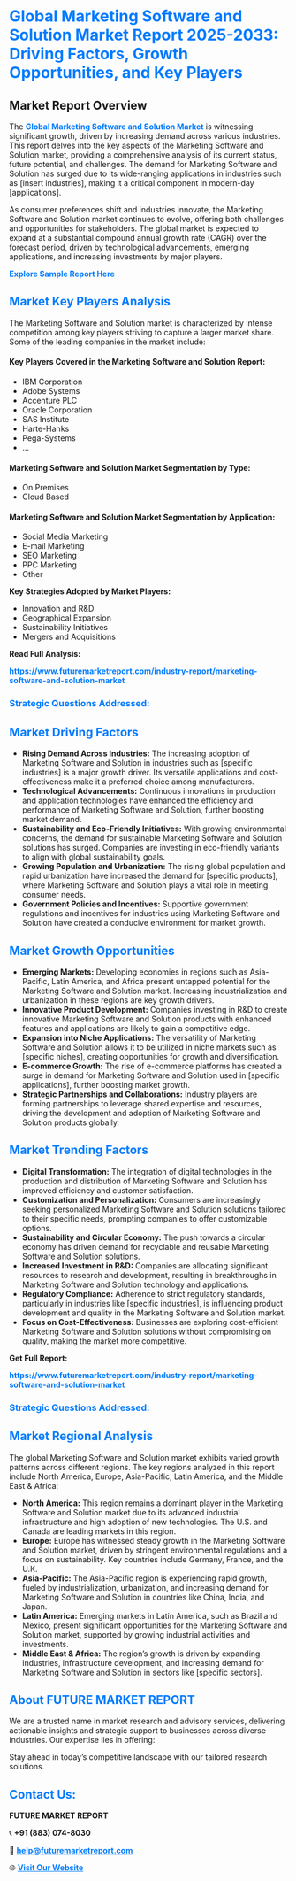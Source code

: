 <h1 style="color: #007BFF;">Global Marketing Software and Solution Market Report 2025-2033: Driving Factors, Growth Opportunities, and Key Players</h1>

<section id="overview">
<h2>Market Report Overview</h2>
<p>The <a href="https://www.futuremarketreport.com/industry-report/marketing-software-and-solution-market" style="color: #007BFF; text-decoration: none;"><strong>Global Marketing Software and Solution Market</strong></a> is witnessing significant growth, driven by increasing demand across various industries. This report delves into the key aspects of the Marketing Software and Solution market, providing a comprehensive analysis of its current status, future potential, and challenges. The demand for Marketing Software and Solution has surged due to its wide-ranging applications in industries such as [insert industries], making it a critical component in modern-day [applications].</p>
<p>As consumer preferences shift and industries innovate, the Marketing Software and Solution market continues to evolve, offering both challenges and opportunities for stakeholders. The global market is expected to expand at a substantial compound annual growth rate (CAGR) over the forecast period, driven by technological advancements, emerging applications, and increasing investments by major players.</p>
</section>

<section id="overview">
<p><a href="https://www.futuremarketreport.com/request-sample/reportId=100851" style="color: #007BFF; text-decoration: none;"><strong>Explore Sample Report Here</strong></a></p>
</section>

<section id="key-players">
<h2 style="color: #007BFF;">Market Key Players Analysis</h2>
<p>The Marketing Software and Solution market is characterized by intense competition among key players striving to capture a larger market share. Some of the leading companies in the market include:</p>
<h4>Key Players Covered in the Marketing Software and Solution Report:</h4>
<ul><li>IBM Corporation</li><li>Adobe Systems</li><li>Accenture PLC</li><li>Oracle Corporation</li><li>SAS Institute</li><li>Harte-Hanks</li><li>Pega-Systems</li><li>...</li></ul>
<h4>Marketing Software and Solution Market Segmentation by Type:</h4>
<ul><li>On Premises</li><li>Cloud Based</li></ul>

<h4>Marketing Software and Solution Market Segmentation by Application:</h4>
<ul><li>Social Media Marketing</li><li>E-mail Marketing</li><li>SEO Marketing</li><li>PPC Marketing</li><li>Other</li></ul>
<p><strong>Key Strategies Adopted by Market Players:</strong></p>
<ul>
<li>Innovation and R&D</li>
<li>Geographical Expansion</li>
<li>Sustainability Initiatives</li>
<li>Mergers and Acquisitions</li>
</ul>
</section>

<section>
<p><strong>Read Full Analysis: </strong></p><a href="https://www.futuremarketreport.com/industry-report/marketing-software-and-solution-market" style="color: #007BFF; text-decoration: none;"><strong>https://www.futuremarketreport.com/industry-report/marketing-software-and-solution-market</strong></a>
<h3 style="color: #007BFF;">Strategic Questions Addressed:</h3>
</section>

<section id="driving-factors">
<h2 style="color: #007BFF;">Market Driving Factors</h2>
<ul>
<li><strong>Rising Demand Across Industries:</strong> The increasing adoption of Marketing Software and Solution in industries such as [specific industries] is a major growth driver. Its versatile applications and cost-effectiveness make it a preferred choice among manufacturers.</li>
<li><strong>Technological Advancements:</strong> Continuous innovations in production and application technologies have enhanced the efficiency and performance of Marketing Software and Solution, further boosting market demand.</li>
<li><strong>Sustainability and Eco-Friendly Initiatives:</strong> With growing environmental concerns, the demand for sustainable Marketing Software and Solution solutions has surged. Companies are investing in eco-friendly variants to align with global sustainability goals.</li>
<li><strong>Growing Population and Urbanization:</strong> The rising global population and rapid urbanization have increased the demand for [specific products], where Marketing Software and Solution plays a vital role in meeting consumer needs.</li>
<li><strong>Government Policies and Incentives:</strong> Supportive government regulations and incentives for industries using Marketing Software and Solution have created a conducive environment for market growth.</li>
</ul>
</section>

<section id="growth-opportunities">
<h2 style="color: #007BFF;">Market Growth Opportunities</h2>
<ul>
<li><strong>Emerging Markets:</strong> Developing economies in regions such as Asia-Pacific, Latin America, and Africa present untapped potential for the Marketing Software and Solution market. Increasing industrialization and urbanization in these regions are key growth drivers.</li>
<li><strong>Innovative Product Development:</strong> Companies investing in R&D to create innovative Marketing Software and Solution products with enhanced features and applications are likely to gain a competitive edge.</li>
<li><strong>Expansion into Niche Applications:</strong> The versatility of Marketing Software and Solution allows it to be utilized in niche markets such as [specific niches], creating opportunities for growth and diversification.</li>
<li><strong>E-commerce Growth:</strong> The rise of e-commerce platforms has created a surge in demand for Marketing Software and Solution used in [specific applications], further boosting market growth.</li>
<li><strong>Strategic Partnerships and Collaborations:</strong> Industry players are forming partnerships to leverage shared expertise and resources, driving the development and adoption of Marketing Software and Solution products globally.</li>
</ul>
</section>

<section id="trending-factors">
<h2 style="color: #007BFF;">Market Trending Factors</h2>
<ul>
<li><strong>Digital Transformation:</strong> The integration of digital technologies in the production and distribution of Marketing Software and Solution has improved efficiency and customer satisfaction.</li>
<li><strong>Customization and Personalization:</strong> Consumers are increasingly seeking personalized Marketing Software and Solution solutions tailored to their specific needs, prompting companies to offer customizable options.</li>
<li><strong>Sustainability and Circular Economy:</strong> The push towards a circular economy has driven demand for recyclable and reusable Marketing Software and Solution solutions.</li>
<li><strong>Increased Investment in R&D:</strong> Companies are allocating significant resources to research and development, resulting in breakthroughs in Marketing Software and Solution technology and applications.</li>
<li><strong>Regulatory Compliance:</strong> Adherence to strict regulatory standards, particularly in industries like [specific industries], is influencing product development and quality in the Marketing Software and Solution market.</li>
<li><strong>Focus on Cost-Effectiveness:</strong> Businesses are exploring cost-efficient Marketing Software and Solution solutions without compromising on quality, making the market more competitive.</li>
</ul>
</section>

<section>
<p><strong>Get Full Report: </strong></p><a href="https://www.futuremarketreport.com/industry-report/marketing-software-and-solution-market" style="color: #007BFF; text-decoration: none;"><strong>https://www.futuremarketreport.com/industry-report/marketing-software-and-solution-market</strong></a>
<h3 style="color: #007BFF;">Strategic Questions Addressed:</h3>
</section>


<section id="regional-analysis">
<h2 style="color: #007BFF;">Market Regional Analysis</h2>
<p>The global Marketing Software and Solution market exhibits varied growth patterns across different regions. The key regions analyzed in this report include North America, Europe, Asia-Pacific, Latin America, and the Middle East & Africa:</p>
<ul>
<li><strong>North America:</strong> This region remains a dominant player in the Marketing Software and Solution market due to its advanced industrial infrastructure and high adoption of new technologies. The U.S. and Canada are leading markets in this region.</li>
<li><strong>Europe:</strong> Europe has witnessed steady growth in the Marketing Software and Solution market, driven by stringent environmental regulations and a focus on sustainability. Key countries include Germany, France, and the U.K.</li>
<li><strong>Asia-Pacific:</strong> The Asia-Pacific region is experiencing rapid growth, fueled by industrialization, urbanization, and increasing demand for Marketing Software and Solution in countries like China, India, and Japan.</li>
<li><strong>Latin America:</strong> Emerging markets in Latin America, such as Brazil and Mexico, present significant opportunities for the Marketing Software and Solution market, supported by growing industrial activities and investments.</li>
<li><strong>Middle East & Africa:</strong> The region’s growth is driven by expanding industries, infrastructure development, and increasing demand for Marketing Software and Solution in sectors like [specific sectors].</li>
</ul>
</section>

<footer>
<h2 style="color: #007BFF;">About FUTURE MARKET REPORT</h2>
<p>We are a trusted name in market research and advisory services, delivering actionable insights and strategic support to businesses across diverse industries. Our expertise lies in offering:</p>

<p>Stay ahead in today’s competitive landscape with our tailored research solutions.</p>

<h2 style="color: #007BFF;">Contact Us:</h2>
<p><strong>FUTURE MARKET REPORT</strong></p>
<p>📞 <strong>+91 (883) 074-8030</strong></p>
<p>📧 <strong><a href="mailto:help@futuremarketreport.com" style="color: #007BFF;">help@futuremarketreport.com</a></strong></p>
<p>🌐 <strong><a href="https://www.futuremarketreport.com/" style="color: #007BFF;">Visit Our Website</a></strong></p>
</footer>
